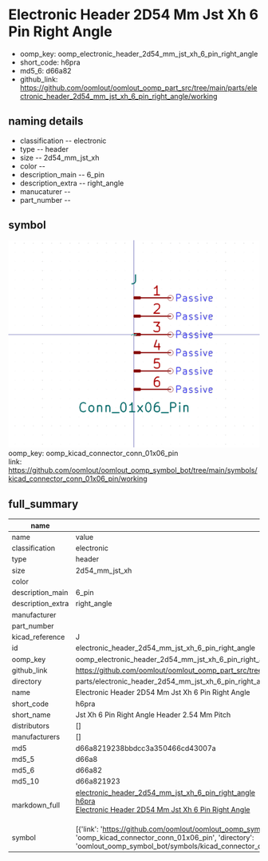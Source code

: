 # Electronic Header 2D54 Mm Jst Xh 6 Pin Right Angle

  
* oomp_key: oomp_electronic_header_2d54_mm_jst_xh_6_pin_right_angle 
* short_code: h6pra
* md5_6: d66a82  
* github_link: https://github.com/oomlout/oomlout_oomp_part_src/tree/main/parts/electronic_header_2d54_mm_jst_xh_6_pin_right_angle/working  
## naming details
* classification -- electronic
* type -- header
* size -- 2d54_mm_jst_xh
* color -- 
* description_main -- 6_pin
* description_extra -- right_angle
* manucaturer -- 
* part_number -- 



## symbol

![](symbol/0/working/working_600.png)  
oomp_key: oomp_kicad_connector_conn_01x06_pin  
link: https://github.com/oomlout/oomlout_oomp_symbol_bot/tree/main/symbols/kicad_connector_conn_01x06_pin/working  


## full_summary
| name | value | 
| --- | --- | 
| name | value | 
| classification | electronic | 
| type | header | 
| size | 2d54_mm_jst_xh | 
| color |  | 
| description_main | 6_pin | 
| description_extra | right_angle | 
| manufacturer |  | 
| part_number |  | 
| kicad_reference | J | 
| id | electronic_header_2d54_mm_jst_xh_6_pin_right_angle | 
| oomp_key | oomp_electronic_header_2d54_mm_jst_xh_6_pin_right_angle | 
| github_link | https://github.com/oomlout/oomlout_oomp_part_src/tree/main/parts/electronic_header_2d54_mm_jst_xh_6_pin_right_angle/working | 
| directory | parts/electronic_header_2d54_mm_jst_xh_6_pin_right_angle | 
| name | Electronic Header 2D54 Mm Jst Xh 6 Pin Right Angle | 
| short_code | h6pra | 
| short_name | Jst Xh 6 Pin Right Angle Header 2.54 Mm Pitch | 
| distributors | [] | 
| manufacturers | [] | 
| md5 | d66a8219238bbdcc3a350466cd43007a | 
| md5_5 | d66a8 | 
| md5_6 | d66a82 | 
| md5_10 | d66a821923 | 
| markdown_full | [electronic_header_2d54_mm_jst_xh_6_pin_right_angle](https://github.com/oomlout/oomlout_oomp_part_src/tree/main/parts/electronic_header_2d54_mm_jst_xh_6_pin_right_angle/working)<br>[h6pra](https://github.com/oomlout/oomlout_oomp_part_src/tree/main/parts/electronic_header_2d54_mm_jst_xh_6_pin_right_angle/working)<br>[Electronic Header 2D54 Mm Jst Xh 6 Pin Right Angle](https://github.com/oomlout/oomlout_oomp_part_src/tree/main/parts/electronic_header_2d54_mm_jst_xh_6_pin_right_angle/working)<br><br> | 
| symbol | [{'link': 'https://github.com/oomlout/oomlout_oomp_symbol_bot/tree/main/symbols/kicad_connector_conn_01x06_pin', 'oomp_key': 'oomp_kicad_connector_conn_01x06_pin', 'directory': 'oomlout_oomp_symbol_bot/symbols/kicad_connector_conn_01x06_pin//working/working.kicad_sym'}] | 
